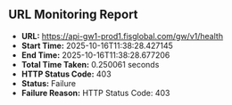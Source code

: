 ## URL Monitoring Report

- **URL:** https://api-gw1-prod1.fisglobal.com/gw/v1/health
- **Start Time:** 2025-10-16T11:38:28.427145
- **End Time:** 2025-10-16T11:38:28.677206
- **Total Time Taken:** 0.250061 seconds
- **HTTP Status Code:** 403
- **Status:** Failure
- **Failure Reason:** HTTP Status Code: 403
